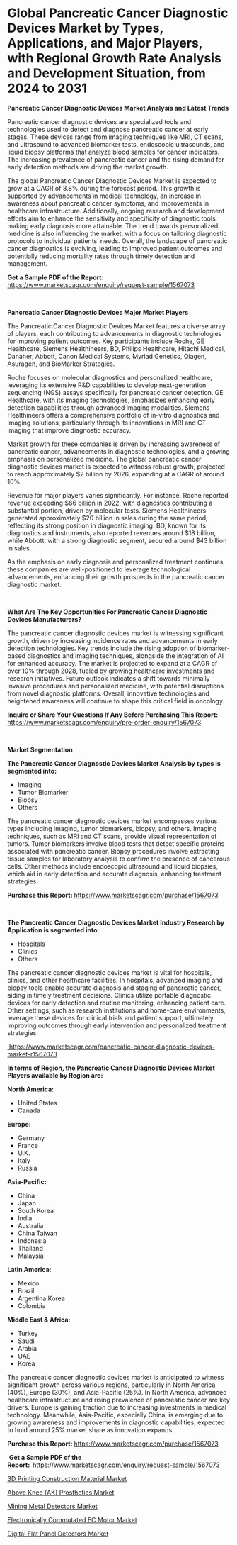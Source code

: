 <p><h1>Global Pancreatic Cancer Diagnostic Devices Market by Types, Applications, and Major Players, with Regional Growth Rate Analysis and Development Situation, from 2024 to 2031</h1></p><p><strong>Pancreatic Cancer Diagnostic Devices Market Analysis and Latest Trends</strong></p>
<p><p>Pancreatic cancer diagnostic devices are specialized tools and technologies used to detect and diagnose pancreatic cancer at early stages. These devices range from imaging techniques like MRI, CT scans, and ultrasound to advanced biomarker tests, endoscopic ultrasounds, and liquid biopsy platforms that analyze blood samples for cancer indicators. The increasing prevalence of pancreatic cancer and the rising demand for early detection methods are driving the market growth.</p><p>The global Pancreatic Cancer Diagnostic Devices Market is expected to grow at a CAGR of 8.8% during the forecast period. This growth is supported by advancements in medical technology, an increase in awareness about pancreatic cancer symptoms, and improvements in healthcare infrastructure. Additionally, ongoing research and development efforts aim to enhance the sensitivity and specificity of diagnostic tools, making early diagnosis more attainable. The trend towards personalized medicine is also influencing the market, with a focus on tailoring diagnostic protocols to individual patients’ needs. Overall, the landscape of pancreatic cancer diagnostics is evolving, leading to improved patient outcomes and potentially reducing mortality rates through timely detection and management.</p></p>
<p><strong>Get a Sample PDF of the Report:&nbsp;</strong> <a href="https://www.marketscagr.com/enquiry/request-sample/1567073">https://www.marketscagr.com/enquiry/request-sample/1567073</a></p>
<p>&nbsp;</p>
<p><strong>Pancreatic Cancer Diagnostic Devices Major Market Players</strong></p>
<p><p>The Pancreatic Cancer Diagnostic Devices Market features a diverse array of players, each contributing to advancements in diagnostic technologies for improving patient outcomes. Key participants include Roche, GE Healthcare, Siemens Healthineers, BD, Philips Healthcare, Hitachi Medical, Danaher, Abbott, Canon Medical Systems, Myriad Genetics, Qiagen, Asuragen, and BioMarker Strategies.</p><p>Roche focuses on molecular diagnostics and personalized healthcare, leveraging its extensive R&D capabilities to develop next-generation sequencing (NGS) assays specifically for pancreatic cancer detection. GE Healthcare, with its imaging technologies, emphasizes enhancing early detection capabilities through advanced imaging modalities. Siemens Healthineers offers a comprehensive portfolio of in-vitro diagnostics and imaging solutions, particularly through its innovations in MRI and CT imaging that improve diagnostic accuracy.</p><p>Market growth for these companies is driven by increasing awareness of pancreatic cancer, advancements in diagnostic technologies, and a growing emphasis on personalized medicine. The global pancreatic cancer diagnostic devices market is expected to witness robust growth, projected to reach approximately $2 billion by 2026, expanding at a CAGR of around 10%.</p><p>Revenue for major players varies significantly. For instance, Roche reported revenue exceeding $66 billion in 2022, with diagnostics contributing a substantial portion, driven by molecular tests. Siemens Healthineers generated approximately $20 billion in sales during the same period, reflecting its strong position in diagnostic imaging. BD, known for its diagnostics and instruments, also reported revenues around $18 billion, while Abbott, with a strong diagnostic segment, secured around $43 billion in sales.</p><p>As the emphasis on early diagnosis and personalized treatment continues, these companies are well-positioned to leverage technological advancements, enhancing their growth prospects in the pancreatic cancer diagnostic market.</p></p>
<p>&nbsp;</p>
<p><strong>What Are The Key Opportunities For Pancreatic Cancer Diagnostic Devices Manufacturers?</strong></p>
<p><p>The pancreatic cancer diagnostic devices market is witnessing significant growth, driven by increasing incidence rates and advancements in early detection technologies. Key trends include the rising adoption of biomarker-based diagnostics and imaging techniques, alongside the integration of AI for enhanced accuracy. The market is projected to expand at a CAGR of over 10% through 2028, fueled by growing healthcare investments and research initiatives. Future outlook indicates a shift towards minimally invasive procedures and personalized medicine, with potential disruptions from novel diagnostic platforms. Overall, innovative technologies and heightened awareness will continue to shape this critical field in oncology.</p></p>
<p><strong>Inquire or Share Your Questions If Any Before Purchasing This Report:</strong> <a href="https://www.marketscagr.com/enquiry/pre-order-enquiry/1567073">https://www.marketscagr.com/enquiry/pre-order-enquiry/1567073</a></p>
<p>&nbsp;</p>
<p><strong>Market Segmentation</strong></p>
<p><strong>The Pancreatic Cancer Diagnostic Devices Market Analysis by types is segmented into:</strong></p>
<p><ul><li>Imaging</li><li>Tumor Biomarker</li><li>Biopsy</li><li>Others</li></ul></p>
<p><p>The pancreatic cancer diagnostic devices market encompasses various types including imaging, tumor biomarkers, biopsy, and others. Imaging techniques, such as MRI and CT scans, provide visual representation of tumors. Tumor biomarkers involve blood tests that detect specific proteins associated with pancreatic cancer. Biopsy procedures involve extracting tissue samples for laboratory analysis to confirm the presence of cancerous cells. Other methods include endoscopic ultrasound and liquid biopsies, which aid in early detection and accurate diagnosis, enhancing treatment strategies.</p></p>
<p><strong>Purchase this Report:&nbsp;</strong><a href="https://www.marketscagr.com/purchase/1567073">https://www.marketscagr.com/purchase/1567073</a></p>
<p>&nbsp;</p>
<p><strong>The Pancreatic Cancer Diagnostic Devices Market Industry Research by Application is segmented into:</strong></p>
<p><ul><li>Hospitals</li><li>Clinics</li><li>Others</li></ul></p>
<p><p>The pancreatic cancer diagnostic devices market is vital for hospitals, clinics, and other healthcare facilities. In hospitals, advanced imaging and biopsy tools enable accurate diagnosis and staging of pancreatic cancer, aiding in timely treatment decisions. Clinics utilize portable diagnostic devices for early detection and routine monitoring, enhancing patient care. Other settings, such as research institutions and home-care environments, leverage these devices for clinical trials and patient support, ultimately improving outcomes through early intervention and personalized treatment strategies.</p></p>
<p><a href="https://www.marketscagr.com/pancreatic-cancer-diagnostic-devices-market-r1567073">&nbsp;https://www.marketscagr.com/pancreatic-cancer-diagnostic-devices-market-r1567073</a></p>
<p><strong>In terms of Region, the Pancreatic Cancer Diagnostic Devices Market Players available by Region are:</strong></p>
<p>
    <p> <strong> North America: </strong>
        <ul>
            <li>United States</li>
            <li>Canada</li>
        </ul>
        </p> 
    <p> <strong> Europe: </strong>
        <ul>
            <li>Germany</li>
            <li>France</li>
            <li>U.K.</li>
            <li>Italy</li>
            <li>Russia</li>
        </ul>
        </p> 
    <p> <strong> Asia-Pacific: </strong>
        <ul>
            <li>China</li>
            <li>Japan</li>
            <li>South Korea</li>
            <li>India</li>
            <li>Australia</li>
            <li>China Taiwan</li>
            <li>Indonesia</li>
            <li>Thailand</li>
            <li>Malaysia</li>
        </ul>
        </p> 
    <p> <strong> Latin America: </strong>
        <ul>
            <li>Mexico</li>
            <li>Brazil</li>
            <li>Argentina Korea</li>
            <li>Colombia</li>
        </ul>
        </p> 
    <p> <strong> Middle East & Africa: </strong>
        <ul>
            <li>Turkey</li>
            <li>Saudi</li>
            <li>Arabia</li>
            <li>UAE</li>
            <li>Korea</li>
        </ul>
    </p>
    </p>
<p><p>The pancreatic cancer diagnostic devices market is anticipated to witness significant growth across various regions, particularly in North America (40%), Europe (30%), and Asia-Pacific (25%). In North America, advanced healthcare infrastructure and rising prevalence of pancreatic cancer are key drivers. Europe is gaining traction due to increasing investments in medical technology. Meanwhile, Asia-Pacific, especially China, is emerging due to growing awareness and improvements in diagnostic capabilities, expected to hold around 25% market share as innovation expands.</p></p>
<p><strong>Purchase this Report: </strong><a href="https://www.marketscagr.com/purchase/1567073">https://www.marketscagr.com/purchase/1567073</a></p>
<p>&nbsp;<strong>Get a Sample PDF of the Report:&nbsp;&nbsp;</strong><a href="https://www.marketscagr.com/enquiry/request-sample/1567073">https://www.marketscagr.com/enquiry/request-sample/1567073</a></p>
<p><strong></strong></p>
<p><p><a href="https://issuu.com/reportprime-2/docs/3d-printing-construction-material-m_f3f5e44f603414">3D Printing Construction Material Market</a></p><p><a href="https://github.com/joannesouthgate/Market-Research-Report-List-5/blob/main/above-knee-ak-prosthetics-market.md">Above Knee (AK) Prosthetics Market</a></p><p><a href="https://www.linkedin.com/pulse/mining-metal-detectors-market-size-growth-trends-statistics-h4bec?trackingId=%2F1YhtX1PR1OJ%2BOfhtN%2F%2FVg%3D%3D">Mining Metal Detectors Market</a></p><p><a href="https://medium.com/@vilasamin/electronically-commutated-ec-motor-market-size-share-trends-analysis-report-by-product-inner-1222de2cb3e1?postPublishedType=repub">Electronically Commutated EC Motor Market</a></p><p><a href="https://www.linkedin.com/pulse/global-perspectives-digital-flat-panel-detectors-market-trends-suswc?trackingId=R5W4Qx8wQyyQNaHS4waTTQ%3D%3D">Digital Flat Panel Detectors Market</a></p></p>